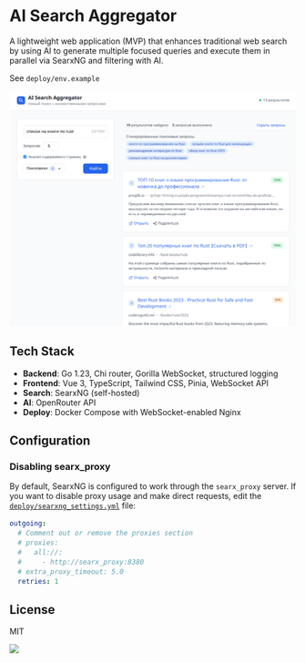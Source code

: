 # AI Search Aggregator

A lightweight web application (MVP) that enhances traditional web search by using AI to generate multiple focused queries and execute them in parallel via SearxNG and filtering with AI.

See `deploy/env.example`

![](screenshots/2025-08-09_14-17.png)

## Tech Stack

- **Backend**: Go 1.23, Chi router, Gorilla WebSocket, structured logging
- **Frontend**: Vue 3, TypeScript, Tailwind CSS, Pinia, WebSocket API
- **Search**: SearxNG (self-hosted)
- **AI**: OpenRouter API
- **Deploy**: Docker Compose with WebSocket-enabled Nginx

## Configuration

### Disabling searx_proxy

By default, SearxNG is configured to work through the `searx_proxy` server. If you want to disable proxy usage and make direct requests, edit the [`deploy/searxng_settings.yml`](deploy/searxng_settings.yml) file:

```yaml
outgoing:
  # Comment out or remove the proxies section
  # proxies:
  #   all://:
  #     - http://searx_proxy:8380
  # extra_proxy_timeout: 5.0
  retries: 1
```

## License

MIT

![](https://asdertasd.site/counter/ai_search_aggregator)